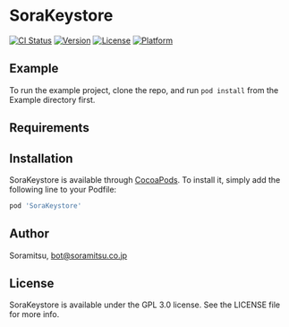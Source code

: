 # SoraKeystore

[![CI Status](https://img.shields.io/travis/ERussel/SoraKeystore.svg?style=flat)](https://travis-ci.org/ERussel/SoraKeystore)
[![Version](https://img.shields.io/cocoapods/v/SoraKeystore.svg?style=flat)](https://cocoapods.org/pods/SoraKeystore)
[![License](https://img.shields.io/cocoapods/l/SoraKeystore.svg?style=flat)](https://cocoapods.org/pods/SoraKeystore)
[![Platform](https://img.shields.io/cocoapods/p/SoraKeystore.svg?style=flat)](https://cocoapods.org/pods/SoraKeystore)

## Example

To run the example project, clone the repo, and run `pod install` from the Example directory first.

## Requirements

## Installation

SoraKeystore is available through [CocoaPods](https://cocoapods.org). To install
it, simply add the following line to your Podfile:

```ruby
pod 'SoraKeystore'
```

## Author

Soramitsu, bot@soramitsu.co.jp

## License

SoraKeystore is available under the GPL 3.0 license. See the LICENSE file for more info.
